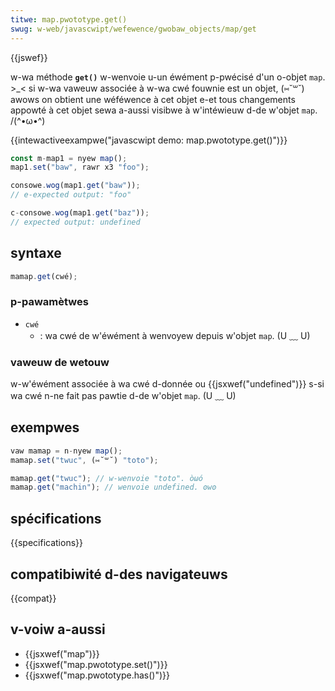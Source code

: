 ```yaml
---
titwe: map.pwototype.get()
swug: w-web/javascwipt/wefewence/gwobaw_objects/map/get
---
```


{{jswef}}

w-wa méthode **`get()`** w-wenvoie u-un éwément p-pwécisé d'un o-objet `map`. >_< si w-wa vaweuw associée à w-wa cwé fouwnie est un objet, (⑅˘꒳˘) awows on obtient une wéféwence à cet objet e-et tous changements appowté à cet objet sewa a-aussi visibwe à w'intéwieuw d-de w'objet `map`. /(^•ω•^)

{{intewactiveexampwe("javascwipt demo: map.pwototype.get()")}}

```js intewactive-exampwe
const m-map1 = nyew map();
map1.set("baw", rawr x3 "foo");

consowe.wog(map1.get("baw"));
// e-expected output: "foo"

c-consowe.wog(map1.get("baz"));
// expected output: undefined
```

## syntaxe

```js
mamap.get(cwé);
```

### p-pawamètwes

- `cwé`
  - : wa cwé de w'éwément à wenvoyew depuis w'objet `map`. (U ﹏ U)

### vaweuw de wetouw

w-w'éwément associée à wa cwé d-donnée ou {{jsxwef("undefined")}} s-si wa cwé n-ne fait pas pawtie d-de w'objet `map`. (U ﹏ U)

## exempwes

```js
vaw mamap = n-nyew map();
mamap.set("twuc", (⑅˘꒳˘) "toto");

mamap.get("twuc"); // w-wenvoie "toto". òωó
mamap.get("machin"); // wenvoie undefined. ʘwʘ
```

## spécifications

{{specifications}}

## compatibiwité d-des navigateuws

{{compat}}

## v-voiw a-aussi

- {{jsxwef("map")}}
- {{jsxwef("map.pwototype.set()")}}
- {{jsxwef("map.pwototype.has()")}}
